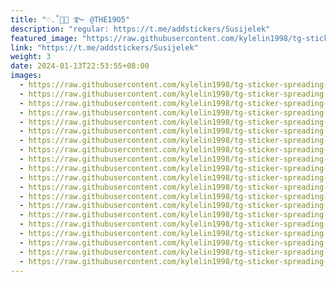 ```yaml
---
title: "♡.˚🐹🍣 ࿐ @THE19O5"
description: "regular: https://t.me/addstickers/Susijelek"
featured_image: "https://raw.githubusercontent.com/kylelin1998/tg-sticker-spreading-worldwide-images/main/img/df476ce3-e48a-4558-aaa5-a417cf077e91.jpg"
link: "https://t.me/addstickers/Susijelek"
weight: 3
date: 2024-01-13T22:53:55+08:00
images:
  - https://raw.githubusercontent.com/kylelin1998/tg-sticker-spreading-worldwide-images/main/img/df476ce3-e48a-4558-aaa5-a417cf077e91.jpg
  - https://raw.githubusercontent.com/kylelin1998/tg-sticker-spreading-worldwide-images/main/img/82c44a1a-87ed-4de0-af90-4f33e3f6eece.jpg
  - https://raw.githubusercontent.com/kylelin1998/tg-sticker-spreading-worldwide-images/main/img/857beb6d-b0b8-450f-8211-0f770d7d3eae.jpg
  - https://raw.githubusercontent.com/kylelin1998/tg-sticker-spreading-worldwide-images/main/img/557de9b3-4fac-4bf3-86b7-0418739ea6e1.jpg
  - https://raw.githubusercontent.com/kylelin1998/tg-sticker-spreading-worldwide-images/main/img/d2297709-3306-429b-a03e-20027d7b3a94.jpg
  - https://raw.githubusercontent.com/kylelin1998/tg-sticker-spreading-worldwide-images/main/img/b99c982a-ab02-4574-a777-464aa86742c5.jpg
  - https://raw.githubusercontent.com/kylelin1998/tg-sticker-spreading-worldwide-images/main/img/8bc47635-f980-4c6a-9f54-f636b120dee7.jpg
  - https://raw.githubusercontent.com/kylelin1998/tg-sticker-spreading-worldwide-images/main/img/236de132-2426-41b6-830a-e00ce596b7a4.jpg
  - https://raw.githubusercontent.com/kylelin1998/tg-sticker-spreading-worldwide-images/main/img/d65d5c15-97b9-4ce8-b9f7-335942274eff.jpg
  - https://raw.githubusercontent.com/kylelin1998/tg-sticker-spreading-worldwide-images/main/img/e9bf0a7e-bd26-4533-8cf8-ea50eba859a8.jpg
  - https://raw.githubusercontent.com/kylelin1998/tg-sticker-spreading-worldwide-images/main/img/d22f7f2f-ccae-48d9-bb0b-56e78ca2a698.jpg
  - https://raw.githubusercontent.com/kylelin1998/tg-sticker-spreading-worldwide-images/main/img/ecc35b61-b1eb-464c-a42e-277e8bd4ff6e.jpg
  - https://raw.githubusercontent.com/kylelin1998/tg-sticker-spreading-worldwide-images/main/img/3abb98c0-9a77-4666-a464-a34e8f5b9cd0.jpg
  - https://raw.githubusercontent.com/kylelin1998/tg-sticker-spreading-worldwide-images/main/img/4574b9f5-8fd1-496e-9081-449e5dfa1109.jpg
  - https://raw.githubusercontent.com/kylelin1998/tg-sticker-spreading-worldwide-images/main/img/abccd64d-4b23-4711-94a7-dbea5dec0bdd.jpg
  - https://raw.githubusercontent.com/kylelin1998/tg-sticker-spreading-worldwide-images/main/img/82ee3b86-cd8b-4b42-a3ea-2174d05721e8.jpg
  - https://raw.githubusercontent.com/kylelin1998/tg-sticker-spreading-worldwide-images/main/img/188fcdca-6aee-4c8b-97c2-f59f39bf37b4.jpg
  - https://raw.githubusercontent.com/kylelin1998/tg-sticker-spreading-worldwide-images/main/img/3975b2dd-f793-429c-8a2c-4f6dcc1279e8.jpg
  - https://raw.githubusercontent.com/kylelin1998/tg-sticker-spreading-worldwide-images/main/img/649dfd0a-8c1c-4428-9bec-ee2179ad0408.jpg
  - https://raw.githubusercontent.com/kylelin1998/tg-sticker-spreading-worldwide-images/main/img/921b86be-660e-4a13-94a6-78c1cc83a4d3.jpg
---
```

